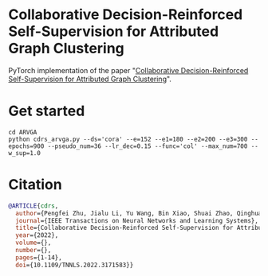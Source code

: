 # Collaborative Decision-Reinforced Self-Supervision for Attributed Graph Clustering
PyTorch implementation of the paper "[Collaborative Decision-Reinforced Self-Supervision for Attributed Graph Clustering](https://ieeexplore.ieee.org/abstract/document/9777842)".


# Get started
```Shell
cd ARVGA
python cdrs_arvga.py --ds='cora' --e=152 --e1=180 --e2=200 --e3=300 --epochs=900 --pseudo_num=36 --lr_dec=0.15 --func='col' --max_num=700 --w_sup=1.0
```

# Citation

```BibTeX
@ARTICLE{cdrs,
  author={Pengfei Zhu, Jialu Li, Yu Wang, Bin Xiao, Shuai Zhao, Qinghua Hu},
  journal={IEEE Transactions on Neural Networks and Learning Systems}, 
  title={Collaborative Decision-Reinforced Self-Supervision for Attributed Graph Clustering}, 
  year={2022},
  volume={},
  number={},
  pages={1-14},
  doi={10.1109/TNNLS.2022.3171583}}
```

